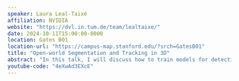 ```yaml
---
speaker: Laura Leal-Taixé 
affiliation: NVIDIA
website: "https://dvl.in.tum.de/team/lealtaixe/"
date: 2024-10-11T15:00:00-0000
location: Gates B01
location-url: "https://campus-map.stanford.edu/?srch=GatesB01"
title: "Open-world Segmentation and Tracking in 3D"
abstract: "In this talk, I will discuss how to train models for detection and segmentation of 3D data, e.g., Lidar,  without having to actually annotate data in the 3D domain. I will discuss different uses of pseudo-labels and present a demo for our Segment Anything in Lidar."
youtube-code: "4eXwAd3EXcE"
---
```

